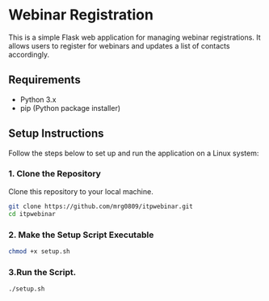 # Webinar Registration

This is a simple Flask web application for managing webinar registrations. It allows users to register for webinars and updates a list of contacts accordingly.

## Requirements

- Python 3.x
- pip (Python package installer)

## Setup Instructions

Follow the steps below to set up and run the application on a Linux system:

### 1. Clone the Repository

Clone this repository to your local machine.

```bash
git clone https://github.com/mrg0809/itpwebinar.git
cd itpwebinar
```

### 2. Make the Setup Script Executable

```bash
chmod +x setup.sh
```

### 3.Run the Script.
```bash
./setup.sh
```